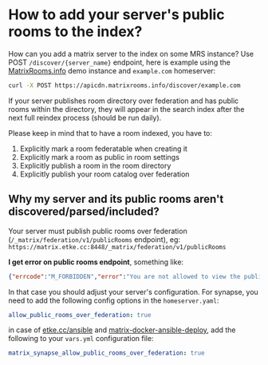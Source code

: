 <!--
SPDX-FileCopyrightText: 2023 Nikita Chernyi

SPDX-License-Identifier: AGPL-3.0-or-later
-->

# How to add your server's public rooms to the index?

How can you add a matrix server to the index on some MRS instance?
Use POST `/discover/{server_name}` endpoint, here is example using the [MatrixRooms.info](https://matrixrooms.info) demo instance and `example.com` homeserver:

```bash
curl -X POST https://apicdn.matrixrooms.info/discover/example.com
```

If your server publishes room directory over federation and has public rooms within the directory,
they will appear in the search index after the next full reindex process (should be run daily).

Please keep in mind that to have a room indexed, you have to:

1. Explicitly mark a room federatable when creating it
2. Explicitly mark a room as public in room settings
3. Explicitly publish a room in the room directory
4. Explicitly publish your room catalog over federation

## Why my server and its public rooms aren't discovered/parsed/included?

Your server must publish public rooms over federation (`/_matrix/federation/v1/publicRooms` endpoint), eg: `https://matrix.etke.cc:8448/_matrix/federation/v1/publicRooms`

**I get error on public rooms endpoint**, something like:

```json
{"errcode":"M_FORBIDDEN","error":"You are not allowed to view the public rooms list of example.com"}
```

In that case you should adjust your server's configuration.
For synapse, you need to add the following config options in the `homeserver.yaml`:

```yaml
allow_public_rooms_over_federation: true
```

in case of [etke.cc/ansible](https://github.com/etkecc/ansible) and [matrix-docker-ansible-deploy](https://github.com/spantaleev/matrix-docker-ansible-deploy), add the following to your `vars.yml` configuration file:

```yaml
matrix_synapse_allow_public_rooms_over_federation: true
```
